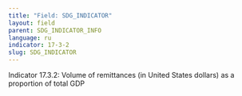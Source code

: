 ```yaml
---
title: "Field: SDG_INDICATOR"
layout: field
parent: SDG_INDICATOR_INFO
language: ru
indicator: 17-3-2
slug: SDG_INDICATOR
---
```

Indicator 17.3.2: Volume of remittances (in United States dollars) as a proportion of total GDP